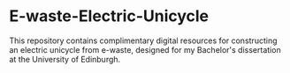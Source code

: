 # E-waste-Electric-Unicycle
This repository contains complimentary digital resources for constructing an electric unicycle from e-waste, designed for my Bachelor's dissertation at the University of Edinburgh.
